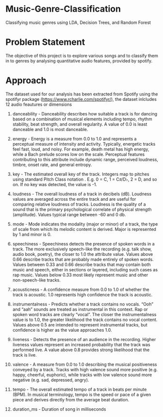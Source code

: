 # Music-Genre-Classification
Classifying music genres using LDA, Decision Trees, and Random Forest

# Problem Statement
The objective of this project is to explore various songs and to classify them in to genres by analysing quantitative audio features,
provided by spotify.

# Approach
The dataset used for our analysis has been extracted from Spotify using the spotifyr package (https://www.rcharlie.com/spotifyr/), the dataset inlcludes 12 audio feautures or dimensions

1. danceability - Danceability describes how suitable a track is for dancing based on a combination of musical elements including tempo, rhythm stability, beat strength, and overall regularity. A value of 0.0 is least danceable and 1.0 is most danceable.

2. energy - Energy is a measure from 0.0 to 1.0 and represents a perceptual measure of intensity and activity. Typically, energetic tracks feel fast, loud, and noisy. For example, death metal has high energy, while a Bach prelude scores low on the scale. Perceptual features contributing to this attribute include dynamic range, perceived loudness, timbre, onset rate, and general entropy.

3. key - The estimated overall key of the track. Integers map to pitches using standard Pitch Class notation . E.g. 0 = C, 1 = C♯/D♭, 2 = D, and so on. If no key was detected, the value is -1.

4. loudness - The overall loudness of a track in decibels (dB). Loudness values are averaged across the entire track and are useful for comparing relative loudness of tracks. Loudness is the quality of a sound that is the primary psychological correlate of physical strength (amplitude). Values typical range between -60 and 0 db.

5. mode - Mode indicates the modality (major or minor) of a track, the type of scale from which its melodic content is derived. Major is represented by 1 and minor is 0.

6. speechiness - Speechiness detects the presence of spoken words in a track. The more exclusively speech-like the recording (e.g. talk show, audio book, poetry), the closer to 1.0 the attribute value. Values above 0.66 describe tracks that are probably made entirely of spoken words. Values between 0.33 and 0.66 describe tracks that may contain both music and speech, either in sections or layered, including such cases as rap music. Values below 0.33 most likely represent music and other non-speech-like tracks.

7. acousticness - A confidence measure from 0.0 to 1.0 of whether the track is acoustic. 1.0 represents high confidence the track is acoustic.

8. instrumentalness - Predicts whether a track contains no vocals. “Ooh” and “aah” sounds are treated as instrumental in this context. Rap or spoken word tracks are clearly “vocal”. The closer the instrumentalness value is to 1.0, the greater likelihood the track contains no vocal content. Values above 0.5 are intended to represent instrumental tracks, but confidence is higher as the value approaches 1.0.

9. liveness - Detects the presence of an audience in the recording. Higher liveness values represent an increased probability that the track was performed live. A value above 0.8 provides strong likelihood that the track is live.

10. valence - A measure from 0.0 to 1.0 describing the musical positiveness conveyed by a track. Tracks with high valence sound more positive (e.g. happy, cheerful, euphoric), while tracks with low valence sound more negative (e.g. sad, depressed, angry).

11. tempo - The overall estimated tempo of a track in beats per minute (BPM). In musical terminology, tempo is the speed or pace of a given piece and derives directly from the average beat duration.

12. duration_ms - 	Duration of song in milliseconds
